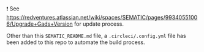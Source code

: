 ❗ See https://redventures.atlassian.net/wiki/spaces/SEMATIC/pages/99340551006/Upgrade+Gads+Version for update process.

Other than this `SEMATIC_README.md` file, a `.circleci/.config.yml` file has been added to this repo to automate the build process.
